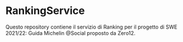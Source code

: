 # RankingService

Questo repository contiene il servizio di Ranking per il progetto di SWE 2021/22: Guida Michelin @Social proposto da Zero12. 
